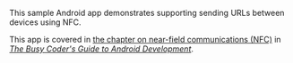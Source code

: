 This sample Android app demonstrates
supporting sending URLs between devices using NFC.

This app is covered in 
[the chapter on near-field communications (NFC)](https://commonsware.com/Android/previews/nfc)
in [*The Busy Coder's Guide to Android Development*](https://commonsware.com/Android/).

